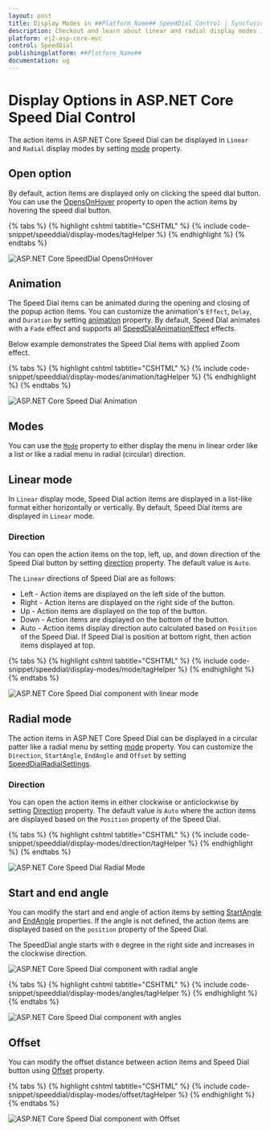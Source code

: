 ```yaml
---
layout: post
title: Display Modes in ##Platform_Name## SpeedDial Control | Syncfusion
description: Checkout and learn about linear and radial display modes in ##Platform_Name## SpeedDial control of Syncfusion Essential JS 2 and more details.
platform: ej2-asp-core-mvc
control: SpeedDial
publishingplatform: ##Platform_Name##
documentation: ug
---
```


# Display Options in ASP.NET Core Speed Dial Control

The action items in ASP.NET Core Speed Dial can be displayed in `Linear` and `Radial` display modes by setting [mode](https://help.syncfusion.com/cr/aspnetcore-js2/Syncfusion.EJ2.Buttons.SpeedDial.html#Syncfusion_EJ2_Buttons_SpeedDial_Mode) property.

## Open option

By default, action items are displayed only on clicking the speed dial button. You can use the [OpensOnHover](https://help.syncfusion.com/cr/aspnetcore-js2/Syncfusion.EJ2.Buttons.SpeedDial.html#Syncfusion_EJ2_Buttons_SpeedDial_OpensOnHover) property to open the action items by hovering the speed dial button.

{% tabs %}
{% highlight cshtml tabtitle="CSHTML" %}
{% include code-snippet/speeddial/display-modes/tagHelper %}
{% endhighlight %}
{% endtabs %}

![ASP.NET Core SpeedDial OpensOnHover](images/SpeedDial-OpensOnHover.png)

## Animation

The Speed Dial items can be animated during the opening and closing of the popup action items. You can customize the animation's `Effect`, `Delay`, and `Duration` by setting [animation](https://help.syncfusion.com/cr/aspnetcore-js2/Syncfusion.EJ2.Buttons.SpeedDial.html#Syncfusion_EJ2_Buttons_SpeedDial_Animation) property. By default, Speed Dial animates with a `Fade` effect and supports all [SpeedDialAnimationEffect](https://help.syncfusion.com/cr/aspnetcore-js2/Syncfusion.EJ2.Buttons.SpeedDialAnimationSettings.html#Syncfusion_EJ2_Buttons_SpeedDialAnimationSettings_Effect) effects.

Below example demonstrates the Speed Dial items with applied Zoom effect.

{% tabs %}
{% highlight cshtml tabtitle="CSHTML" %}
{% include code-snippet/speeddial/display-modes/animation/tagHelper %}
{% endhighlight %}
{% endtabs %}

![ASP.NET Core Speed Dial Animation](images/SpeedDial-Animation.png)

## Modes

You can use the [`Mode`](https://help.syncfusion.com/cr/aspnetcore-js2/Syncfusion.EJ2.Buttons.SpeedDial.html#Syncfusion_EJ2_Buttons_SpeedDial_Mode) property to either display the menu in linear order like a list or like a radial menu in radial (circular) direction.

## Linear mode

In `Linear` display mode, Speed Dial action items are displayed in a list-like format either horizontally or vertically. By default, Speed Dial items are displayed in `Linear` mode.

### Direction

You can open the action items on the top, left, up, and down direction of the Speed Dial button by setting [direction](https://help.syncfusion.com/cr/aspnetcore-js2/Syncfusion.EJ2.Buttons.SpeedDial.html#Syncfusion_EJ2_Buttons_SpeedDial_Direction) property. The default value is `Auto`.

The `Linear` directions of Speed Dial are as follows:

* Left - Action items are displayed on the left side of the button.
* Right - Action items are displayed on the right side of the button.
* Up - Action items are displayed on the top of the button.
* Down - Action items are displayed on the bottom of the button.
* Auto - Action items display direction auto calculated based on `Position` of the Speed Dial. If Speed Dial is position at bottom right, then action items displayed at top.

{% tabs %}
{% highlight cshtml tabtitle="CSHTML" %}
{% include code-snippet/speeddial/display-modes/mode/tagHelper %}
{% endhighlight %}
{% endtabs %}

![ASP.NET Core Speed Dial component with linear mode](images/SpeedDial-LinearMode.png)

## Radial mode

The action items in ASP.NET Core Speed Dial can be displayed in a circular patter like a radial menu by setting [mode](https://help.syncfusion.com/cr/aspnetcore-js2/Syncfusion.EJ2.Buttons.SpeedDial.html#Syncfusion_EJ2_Buttons_SpeedDial_Mode) property. You can customize the `Direction`, `StartAngle`, `EndAngle` and `Offset` by setting [SpeedDialRadialSettings](https://help.syncfusion.com/cr/aspnetcore-js2/Syncfusion.EJ2.Buttons.SpeedDialRadialSettings.html).

### Direction

You can open the action items in either clockwise or anticlockwise by setting [Direction](https://help.syncfusion.com/cr/aspnetcore-js2/Syncfusion.EJ2.Buttons.SpeedDialRadialSettings.html#Syncfusion_EJ2_Buttons_SpeedDialRadialSettings_Direction) property. The default value is `Auto` where the action items are displayed based on the `Position` property of the Speed Dial.

{% tabs %}
{% highlight cshtml tabtitle="CSHTML" %}
{% include code-snippet/speeddial/display-modes/direction/tagHelper %}
{% endhighlight %}
{% endtabs %}

![ASP.NET Core Speed Dial Radial Mode](images/SpeedDial-RadialMenu.png)

## Start and end angle

You can modify the start and end angle of action items by setting [StartAngle](https://help.syncfusion.com/cr/aspnetcore-js2/Syncfusion.EJ2.Buttons.SpeedDialRadialSettings.html#Syncfusion_EJ2_Buttons_SpeedDialRadialSettings_StartAngle) and [EndAngle](https://help.syncfusion.com/cr/aspnetcore-js2/Syncfusion.EJ2.Buttons.SpeedDialRadialSettings.html#Syncfusion_EJ2_Buttons_SpeedDialRadialSettings_EndAngle) properties. If the angle is not defined, the action items are displayed based on the `position` property of the Speed Dial.

The SpeedDial angle starts with `0` degree in the right side and increases in the clockwise direction.

![ASP.NET Core Speed Dial component with radial angle](images/SpeedDial-RadialAngle.png)

{% tabs %}
{% highlight cshtml tabtitle="CSHTML" %}
{% include code-snippet/speeddial/display-modes/angles/tagHelper %}
{% endhighlight %}
{% endtabs %}

![ASP.NET Core Speed Dial component with angles](images/SpeedDial-Angle.png)

## Offset

You can modify the offset distance between action items and Speed Dial button using [Offset](https://help.syncfusion.com/cr/aspnetcore-js2/Syncfusion.EJ2.Buttons.SpeedDialRadialSettings.html#Syncfusion_EJ2_Buttons_SpeedDialRadialSettings_Offset) property.

{% tabs %}
{% highlight cshtml tabtitle="CSHTML" %}
{% include code-snippet/speeddial/display-modes/offset/tagHelper %}
{% endhighlight %}
{% endtabs %}

![ASP.NET Core Speed Dial component with Offset](images/SpeedDial-Offset.png)